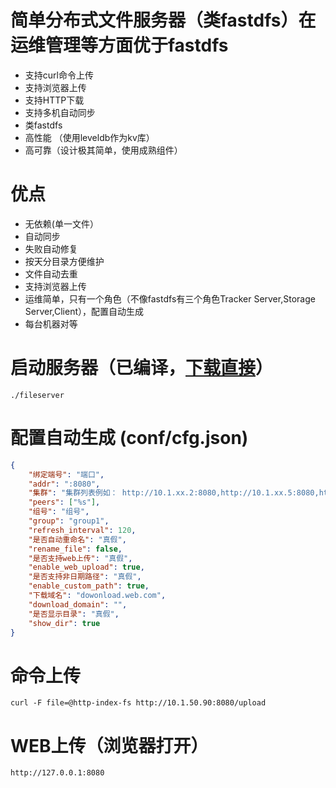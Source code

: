 # 简单分布式文件服务器（类fastdfs）在运维管理等方面优于fastdfs

- 支持curl命令上传
- 支持浏览器上传
- 支持HTTP下载
- 支持多机自动同步
- 类fastdfs
- 高性能 （使用leveldb作为kv库）
- 高可靠（设计极其简单，使用成熟组件）

# 优点

- 无依赖(单一文件）
- 自动同步
- 失败自动修复
- 按天分目录方便维护
- 文件自动去重
- 支持浏览器上传
- 运维简单，只有一个角色（不像fastdfs有三个角色Tracker Server,Storage Server,Client），配置自动生成
- 每台机器对等



# 启动服务器（已编译，[下载直接](https://github.com/sjqzhang/FileServer/releases)）

`./fileserver`

# 配置自动生成  (conf/cfg.json)
```json
{
	"绑定端号": "端口",
	"addr": ":8080",
	"集群": "集群列表例如： http://10.1.xx.2:8080,http://10.1.xx.5:8080,http://10.1.xx.60:8080,注意是字符串数组",
	"peers": ["%s"],
	"组号": "组号",
	"group": "group1",
	"refresh_interval": 120,
	"是否自动重命名": "真假",
	"rename_file": false,
	"是否支持web上传": "真假",
	"enable_web_upload": true,
	"是否支持非日期路径": "真假",
	"enable_custom_path": true,
	"下载域名": "dowonload.web.com",
	"download_domain": "",
	"是否显示目录": "真假",
	"show_dir": true
}
```


# 命令上传

`curl -F file=@http-index-fs http://10.1.50.90:8080/upload` 	


# WEB上传（浏览器打开）

`http://127.0.0.1:8080` 	
